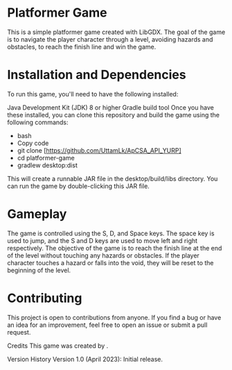 # Platformer Game
This is a simple platformer game created with LibGDX. The goal of the game is to navigate the player character through a level, avoiding hazards and obstacles, to reach the finish line and win the game.

# Installation and Dependencies
To run this game, you'll need to have the following installed:

Java Development Kit (JDK) 8 or higher
Gradle build tool
Once you have these installed, you can clone this repository and build the game using the following commands:

- bash
- Copy code
- git clone [https://github.com/UttamLk/ApCSA_API_YURP]
- cd platformer-game
- gradlew desktop:dist

This will create a runnable JAR file in the desktop/build/libs directory. You can run the game by double-clicking this JAR file.

# Gameplay
The game is controlled using the S, D, and Space keys. The space key is used to jump, and the S and D keys are used to move left and right respectively. The objective of the game is to reach the finish line at the end of the level without touching any hazards or obstacles. If the player character touches a hazard or falls into the void, they will be reset to the beginning of the level.

# Contributing
This project is open to contributions from anyone. If you find a bug or have an idea for an improvement, feel free to open an issue or submit a pull request.

Credits
This game was created by .

Version History
Version 1.0 (April 2023): Initial release.
